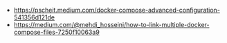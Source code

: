 - https://pscheit.medium.com/docker-compose-advanced-configuration-541356d121de
- https://medium.com/@mehdi_hosseini/how-to-link-multiple-docker-compose-files-7250f10063a9

